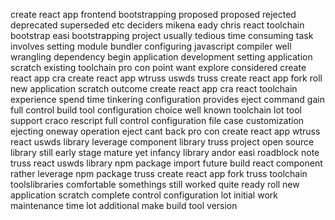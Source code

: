 create react app frontend bootstrapping proposed proposed rejected deprecated superseded etc deciders mikena eady chris react toolchain bootstrap easi bootstrapping project usually tedious time consuming task involves setting module bundler configuring javascript compiler well wrangling dependency begin application development setting application scratch existing toolchain pro con point want explore considered create react app cra create react app wtruss uswds truss create react app fork roll new application scratch outcome create react app cra react toolchain experience spend time tinkering configuration provides eject command gain full control build tool configuration choice well known toolchain lot tool support craco rescript full control configuration file case customization ejecting oneway operation eject cant back pro con create react app wtruss react uswds library leverage component library truss project open source library still early stage mature yet infancy library andor easi roadblock note truss react uswds library npm package import future build react component rather leverage npm package truss create react app fork truss toolchain toolslibraries comfortable somethings still worked quite ready roll new application scratch complete control configuration lot initial work maintenance time lot additional make build tool version